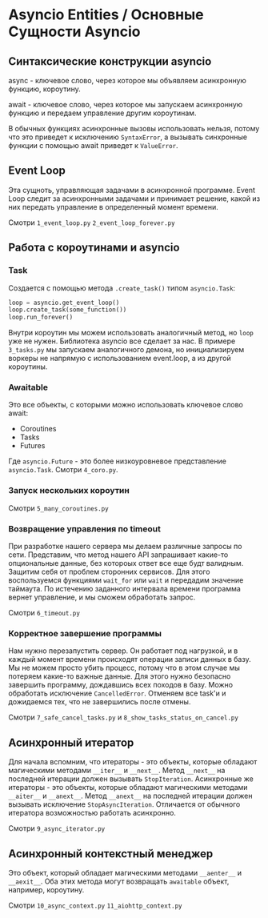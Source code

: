 # Asyncio Entities / Основные Сущности Asyncio

## Синтаксические конструкции asyncio

async - ключевое слово, через которое мы объявляем асинхронную функцию, короутину.

await - ключевое слово, через которое мы запускаем асинхронную функцию и передаем управление другим короутинам.

В обычных функциях асинхронные вызовы использовать нельзя, потому что это приведет к исключению `SyntaxError`, а вызывать синхронные функции с помощью await приведет к `ValueError`.

## Event Loop

Эта сущноть, управляющая задачами в асинхронной программе. Event Loop следит за асинхронными задачами и принимает решение, какой из них передать управление в определенный момент времени.

Смотри `1_event_loop.py` `2_event_loop_forever.py`

## Работа с короутинами и asyncio

### Task

Создается с помощью метода `.create_task()` типом `asyncio.Task`:

```python
loop = asyncio.get_event_loop()
loop.create_task(some_function())
loop.run_forever()
```

Внутри короутин мы можем использовать аналогичный метод, но `loop` уже не нужен. Библиотека asyncio все сделает за нас. В примере `3_tasks.py` мы запускаем аналогичного демона, но инициализируем воркеры не напрямую с использованием event.loop, а из другой короутины.

### Awaitable

Это все объекты, с которыми можно использовать ключевое слово await:

-   Coroutines
-   Tasks
-   Futures

Где `asyncio.Future` - это более низкоуровневое представление `asyncio.Task`. Смотри `4_coro.py`.

### Запуск нескольких короутин

Смотри `5_many_coroutines.py`

### Возвращение управления по timeout

При разработке нашего сервера мы делаем различные запросы по сети. Представим, что метод нашего API запрашивает какие-то опциональные данные, без котороых ответ все еще будт валидным. Защитим себя от проблем сторонних сервисов. Для этого воспользуемся функциями `wait_for` или `wait` и передадим значение таймаута. По истечению заданного интервала времени программа вернет управление, и мы сможем обработать запрос.

Смотри `6_timeout.py`

### Корректное завершение программы

Нам нужно перезапустить сервер. Он работает под нагрузкой, и в каждый момент времени происходят операции записи данных в базу. Мы не можем просто убить процесс, потому что в этом случае мы потеряем какие-то важные данные. Для этого нужно безопасно завершить программу, дождавшись всех походов в базу. Можно обработать исключение `CancelledError`. Отменяем все task'и и дожидаемся тех, что не завершились после отмены.

Смотри `7_safe_cancel_tasks.py` и `8_show_tasks_status_on_cancel.py`

## Асинхронный итератор

Для начала вспомним, что итераторы - это объекты, которые обладают магическими методами `__iter__` и `__next__`. Метод `__next__` на последней итерации должен вызывать `StopIteration`. Асинхронные же итераторы - это объекты, которые обладают магическими методами `__aiter__` и `__anext__`. Метод `__anext__` на последней итерации должен вызывать исключение `StopAsyncIteration`. Отличается от обычного итератора возможностью работать асинхронно.

Смотри `9_async_iterator.py`

## Асинхронный контекстный менеджер

Это объект, который обладает магическими методами `__aenter__` и `__aexit__`. Оба этих метода могут возвращать `awaitable` объект, например, короутину.

Смотри `10_async_context.py` `11_aiohttp_context.py`
